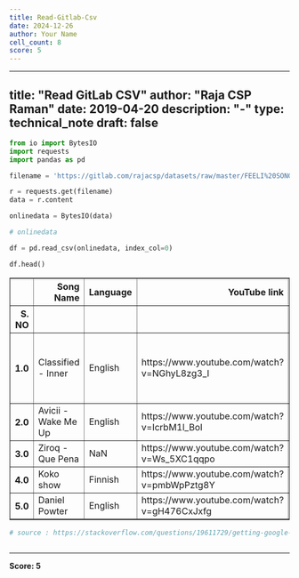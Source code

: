 ```yaml
---
title: Read-Gitlab-Csv
date: 2024-12-26
author: Your Name
cell_count: 8
score: 5
---
```


---
title: "Read GitLab CSV"
author: "Raja CSP Raman"
date: 2019-04-20
description: "-"
type: technical_note
draft: false
---

```python
from io import BytesIO
import requests
import pandas as pd
```


```python
filename = 'https://gitlab.com/rajacsp/datasets/raw/master/FEELI%20SONG%20LIST%20-%20Songs.csv'

r = requests.get(filename)
data = r.content

onlinedata = BytesIO(data)
```


```python
# onlinedata
```


```python
df = pd.read_csv(onlinedata, index_col=0)
```


```python
df.head()
```




<div>
<style scoped>
    .dataframe tbody tr th:only-of-type {
        vertical-align: middle;
    }

    .dataframe tbody tr th {
        vertical-align: top;
    }

    .dataframe thead th {
        text-align: right;
    }
</style>
<table border="1" class="dataframe">
  <thead>
    <tr style="text-align: right;">
      <th></th>
      <th>Song Name</th>
      <th>Language</th>
      <th>YouTube link</th>
      <th>Genre</th>
      <th>Artist</th>
      <th>Emotion Tag</th>
      <th>Emotion</th>
      <th>Hint</th>
      <th>Geo Location</th>
      <th>Lyrics</th>
      <th>Collector</th>
    </tr>
    <tr>
      <th>S. NO</th>
      <th></th>
      <th></th>
      <th></th>
      <th></th>
      <th></th>
      <th></th>
      <th></th>
      <th></th>
      <th></th>
      <th></th>
      <th></th>
    </tr>
  </thead>
  <tbody>
    <tr>
      <th>1.0</th>
      <td>Classified - Inner</td>
      <td>English</td>
      <td>https://www.youtube.com/watch?v=NGhyL8zg3_I</td>
      <td>NaN</td>
      <td>NaN</td>
      <td>NaN</td>
      <td>Gives me some kind of confidence; Relaxed Cana...</td>
      <td>NaN</td>
      <td>NaN</td>
      <td>NaN</td>
      <td>Raja</td>
    </tr>
    <tr>
      <th>2.0</th>
      <td>Avicii - Wake Me Up</td>
      <td>English</td>
      <td>https://www.youtube.com/watch?v=IcrbM1l_BoI</td>
      <td>NaN</td>
      <td>NaN</td>
      <td>NaN</td>
      <td>NaN</td>
      <td>NaN</td>
      <td>NaN</td>
      <td>NaN</td>
      <td>Raja</td>
    </tr>
    <tr>
      <th>3.0</th>
      <td>Ziroq - Que Pena</td>
      <td>NaN</td>
      <td>https://www.youtube.com/watch?v=Ws_5XC1qqpo</td>
      <td>NaN</td>
      <td>NaN</td>
      <td>NaN</td>
      <td>NaN</td>
      <td>NaN</td>
      <td>NaN</td>
      <td>NaN</td>
      <td>Raja</td>
    </tr>
    <tr>
      <th>4.0</th>
      <td>Koko show</td>
      <td>Finnish</td>
      <td>https://www.youtube.com/watch?v=pmbWpPztg8Y</td>
      <td>NaN</td>
      <td>NaN</td>
      <td>NaN</td>
      <td>NaN</td>
      <td>NaN</td>
      <td>NaN</td>
      <td>NaN</td>
      <td>Raja</td>
    </tr>
    <tr>
      <th>5.0</th>
      <td>Daniel Powter</td>
      <td>English</td>
      <td>https://www.youtube.com/watch?v=gH476CxJxfg</td>
      <td>NaN</td>
      <td>NaN</td>
      <td>NaN</td>
      <td>NaN</td>
      <td>NaN</td>
      <td>NaN</td>
      <td>NaN</td>
      <td>Raja</td>
    </tr>
  </tbody>
</table>
</div>




```python
# source : https://stackoverflow.com/questions/19611729/getting-google-spreadsheet-csv-into-a-pandas-dataframe
```


```python

```


---
**Score: 5**